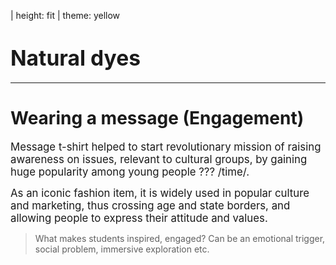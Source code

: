 
| height: fit
| theme: yellow

# <big>Natural dyes</big>

<f-pager>

---

# Wearing a message (Engagement)

<big>Message t-shirt helped to start revolutionary mission of raising awareness on issues, relevant to cultural groups, by gaining huge popularity among young people ??? /time/.</big>


<big>As an iconic fashion item, it is widely used in popular culture and marketing, thus crossing age and state borders, and allowing people to express their attitude and values.</big>


<f-image src="images/shirt.png" />


> What makes students inspired, engaged? Can be an emotional trigger, social problem, immersive exploration etc.



